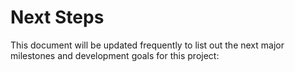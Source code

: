 # Next Steps

This document will be updated frequently to list out the next major milestones and development goals for this project:
